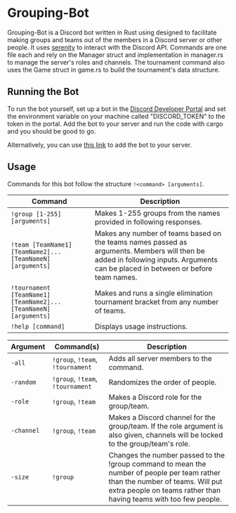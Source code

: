# Grouping-Bot

Grouping-Bot is a Discord bot written in Rust using designed to facilitate making groups and teams out of the members in a Discord server or other people. It uses [serenity](https://docs.rs/serenity/0.9.1/serenity/) to interact with the Discord API. Commands are one file each and rely on the Manager struct and implementation in manager.rs to manage the server's roles and channels. The tournament command also uses the Game struct in game.rs to build the tournament's data structure.

## Running the Bot

To run the bot yourself, set up a bot in the [Discord Developer Portal](https://discord.com/developers/) and set the environment variable on your machine called "DISCORD_TOKEN" to the token in the portal. Add the bot to your server and run the code with cargo and you should be good to go.

Alternatively, you can use [this link](https://discord.com/api/oauth2/authorize?client_id=773009707794300929&permissions=8&scope=bot) to add the bot to your server.

## Usage

Commands for this bot follow the structure `!<command> [arguments]`.

| Command | Description
|---------|-------------|
| `!group [1-255] [arguments]` | Makes 1-255 groups from the names provided in following responses. |
| `!team [TeamName1] [TeamName2]... [TeamNameN] [arguments]` | Makes any number of teams based on the teams names passed as arguments. Members will then be added in following inputs. Arguments can be placed in between or before team names. |
| `!tournament [TeamName1] [TeamName2]... [TeamNameN] [arguments]` | Makes and runs a single elimination tournament bracket from any number of teams. |
| `!help [command]` | Displays usage instructions. |

| Argument | Command(s) | Description
|---------|-------------|------------|
| `-all` | `!group`, `!team`, `!tournament` | Adds all server members to the command. |
| `-random` | `!group`, `!team`, `!tournament` | Randomizes the order of people. |
| `-role` | `!group`, `!team` | Makes a Discord role for the group/team. |
| `-channel` | `!group`, `!team` | Makes a Discord channel for the group/team. If the role argument is also given, channels will be locked to the group/team's role. |
| `-size` | `!group` | Changes the number passed to the !group command to mean the number of people per team rather than the number of teams. Will put extra people on teams rather than having teams with too few people. |